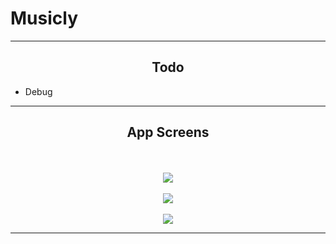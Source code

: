 # Musicly

___

<h2 align="center">Todo</h2>

* Debug


---

<h2 align="center">App Screens</h2>

<p align="center">
<br><br>
<img src="https://raw.githubusercontent.com/chriswebb09/Musicly/master/Assets/start.png">
<br><br>
<img src="https://raw.githubusercontent.com/chriswebb09/Musicly/master/Assets/search.png">
<br><br>
<img src="https://raw.githubusercontent.com/chriswebb09/Musicly/master/Assets/progressplay.png">
</p>

___
